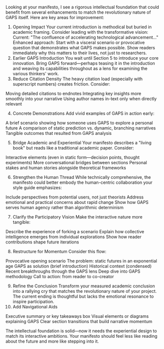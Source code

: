 Looking at your manifesto, I see a rigorous intellectual foundation that could benefit from several enhancements to match the revolutionary nature of GAPS itself. Here are key areas for improvement:

1. Opening Impact
   Your current introduction is methodical but buried in academic framing. Consider leading with the transformative vision:
   Current: "The confluence of accelerating technological advancement..."
   Enhanced approach: Start with a visceral scenario or provocative question that demonstrates what GAPS makes possible. Show readers immediately why this matters to their lives, not just to researchers.
2. Earlier GAPS Introduction
   You wait until Section 5 to introduce your core innovation. Bring GAPS forward—perhaps teasing it in the introduction and weaving its capabilities throughout as a lens for examining the various thinkers' work.
3. Reduce Citation Density
   The heavy citation load (especially with superscript numbers) creates friction. Consider:

Moving detailed citations to endnotes
Integrating key insights more smoothly into your narrative
Using author names in-text only when directly relevant

4. Concrete Demonstrations
   Add vivid examples of GAPS in action early:

A brief scenario showing how someone uses GAPS to explore a personal future
A comparison of static prediction vs. dynamic, branching narratives
Tangible outcomes that resulted from GAPS analysis

5. Bridge Academic and Experiential
   Your manifesto describes a "living book" but reads like a traditional academic paper. Consider:

Interactive elements (even in static form—decision points, thought experiments)
More conversational bridges between sections
Personal stakes and human stories alongside theoretical frameworks

6. Strengthen the Human Thread
   While technically comprehensive, the manifesto could better embody the human-centric collaboration your style guide emphasizes:

Include perspectives from potential users, not just theorists
Address emotional and practical concerns about rapid change
Show how GAPS serves human agency rather than algorithmic determinism

7. Clarify the Participatory Vision
   Make the interactive nature more tangible:

Describe the experience of forking a scenario
Explain how collective intelligence emerges from individual explorations
Show how reader contributions shape future iterations

8. Restructure for Momentum
   Consider this flow:

Provocative opening scenario
The problem: static futures in an exponential age
GAPS as solution (brief introduction)
Historical context (condensed)
Recent breakthroughs through the GAPS lens
Deep dive into GAPS methodology
Call to action: from reader to co-creator

9. Refine the Conclusion
   Transform your measured academic conclusion into a rallying cry that matches the revolutionary nature of your project. The current ending is thoughtful but lacks the emotional resonance to inspire participation.
10. Add Navigational Aids

Executive summary or key takeaways box
Visual elements or diagrams explaining GAPS
Clear section transitions that build narrative momentum

The intellectual foundation is solid—now it needs the experiential design to match its interactive ambitions. Your manifesto should feel less like reading about the future and more like stepping into it.
